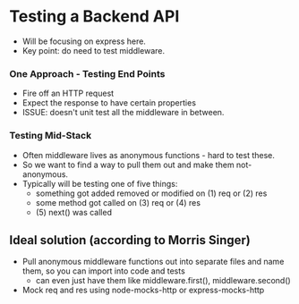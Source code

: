 # Testing a Backend API

* Will be focusing on express here.
* Key point: do need to test middleware.


### One Approach - Testing End Points

* Fire off an HTTP request
* Expect the response to have certain properties
* ISSUE: doesn't unit test all the middleware in between.

### Testing Mid-Stack

* Often middleware lives as anonymous functions - hard to test these.
* So we want to find a way to pull them out and make them not-anonymous.
* Typically will be testing one of five things:
  - something got added removed or modified on (1) req or (2) res
  - some method got called on (3) req or (4) res
  - (5) next() was called

## Ideal solution (according to Morris Singer)

* Pull anonymous middleware functions out into separate files and name them, so you can import into code and tests
  - can even just have them like middleware.first(), middleware.second()
* Mock req and res using node-mocks-http or express-mocks-http
